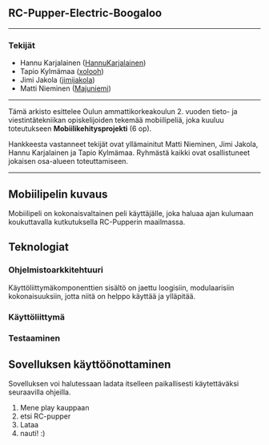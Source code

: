 
## RC-Pupper-Electric-Boogaloo
---------------------------------

### Tekijät

- Hannu Karjalainen ([HannuKarjalainen](https://github.com/HannuKarjalainen))
- Tapio Kylmämaa ([xolooh](https://github.com/xolooh))
- Jimi Jakola ([jimijakola](https://github.com/jimijakola))
- Matti Nieminen ([Majuniemi](https://github.com/Majuniemi))

---------------------------------

Tämä arkisto esittelee Oulun ammattikorkeakoulun 2. vuoden tieto- ja viestintätekniikan opiskelijoiden tekemää mobiilipeliä, joka kuuluu toteutukseen **Mobiilikehitysprojekti** (6 op). 

Hankkeesta vastanneet tekijät ovat yllämainitut Matti Nieminen, Jimi Jakola, Hannu Karjalainen ja Tapio Kylmämaa. Ryhmästä kaikki ovat osallistuneet jokaisen osa-alueen toteuttamiseen.

---------------------------------

## Mobiilipelin kuvaus

Mobiilipeli on kokonaisvaltainen peli käyttäjälle, joka haluaa ajan kulumaan koukuttavalla kutkutuksella RC-Pupperin maailmassa.


## Teknologiat


### Ohjelmistoarkkitehtuuri
Käyttöliittymäkomponenttien sisältö on jaettu loogisiin, modulaarisiin kokonaisuuksiin, jotta niitä on helppo käyttää ja ylläpitää. 


### Käyttöliittymä



### Testaaminen 


## Sovelluksen käyttöönottaminen

Sovelluksen voi halutessaan ladata itselleen paikallisesti käytettäväksi seuraavilla ohjeilla. 

1.	Mene play kauppaan
2.	etsi RC-pupper
3.	Lataa
4.	nauti! :)
